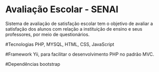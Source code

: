 Avaliação Escolar - SENAI
============================

Sistema de avaliação de satisfação escolar tem o objetivo de avaliar a satisfação dos alunos com relação a instituição de ensino e seus professores, por meio de questionários.

#Tecnologias
PHP, MYSQL, HTML, CSS, JavaScript

#Framework
Yii, para facilitar o desenvolvimento PHP no padrão MVC.

#Dependências
bootstrap
